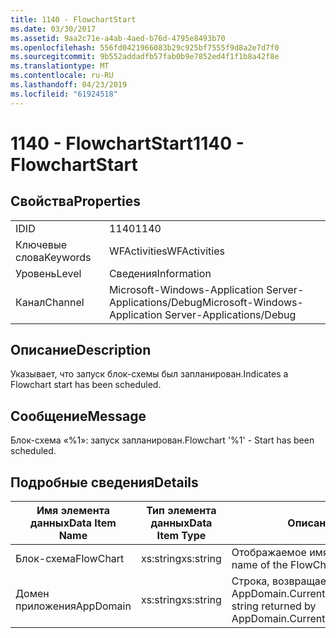 ```yaml
---
title: 1140 - FlowchartStart
ms.date: 03/30/2017
ms.assetid: 9aa2c71e-a4ab-4aed-b76d-4795e8493b70
ms.openlocfilehash: 556fd0421966083b29c925bf7555f9d8a2e7d7f0
ms.sourcegitcommit: 9b552addadfb57fab0b9e7852ed4f1f1b8a42f8e
ms.translationtype: MT
ms.contentlocale: ru-RU
ms.lasthandoff: 04/23/2019
ms.locfileid: "61924518"
---
```

# <a name="1140---flowchartstart"></a><span data-ttu-id="66bdf-102">1140 - FlowchartStart</span><span class="sxs-lookup"><span data-stu-id="66bdf-102">1140 - FlowchartStart</span></span>
## <a name="properties"></a><span data-ttu-id="66bdf-103">Свойства</span><span class="sxs-lookup"><span data-stu-id="66bdf-103">Properties</span></span>  
  
|||  
|-|-|  
|<span data-ttu-id="66bdf-104">ID</span><span class="sxs-lookup"><span data-stu-id="66bdf-104">ID</span></span>|<span data-ttu-id="66bdf-105">1140</span><span class="sxs-lookup"><span data-stu-id="66bdf-105">1140</span></span>|  
|<span data-ttu-id="66bdf-106">Ключевые слова</span><span class="sxs-lookup"><span data-stu-id="66bdf-106">Keywords</span></span>|<span data-ttu-id="66bdf-107">WFActivities</span><span class="sxs-lookup"><span data-stu-id="66bdf-107">WFActivities</span></span>|  
|<span data-ttu-id="66bdf-108">Уровень</span><span class="sxs-lookup"><span data-stu-id="66bdf-108">Level</span></span>|<span data-ttu-id="66bdf-109">Сведения</span><span class="sxs-lookup"><span data-stu-id="66bdf-109">Information</span></span>|  
|<span data-ttu-id="66bdf-110">Канал</span><span class="sxs-lookup"><span data-stu-id="66bdf-110">Channel</span></span>|<span data-ttu-id="66bdf-111">Microsoft-Windows-Application Server-Applications/Debug</span><span class="sxs-lookup"><span data-stu-id="66bdf-111">Microsoft-Windows-Application Server-Applications/Debug</span></span>|  
  
## <a name="description"></a><span data-ttu-id="66bdf-112">Описание</span><span class="sxs-lookup"><span data-stu-id="66bdf-112">Description</span></span>  
 <span data-ttu-id="66bdf-113">Указывает, что запуск блок-схемы был запланирован.</span><span class="sxs-lookup"><span data-stu-id="66bdf-113">Indicates a Flowchart start has been scheduled.</span></span>  
  
## <a name="message"></a><span data-ttu-id="66bdf-114">Сообщение</span><span class="sxs-lookup"><span data-stu-id="66bdf-114">Message</span></span>  
 <span data-ttu-id="66bdf-115">Блок-схема «%1»: запуск запланирован.</span><span class="sxs-lookup"><span data-stu-id="66bdf-115">Flowchart '%1' - Start has been scheduled.</span></span>  
  
## <a name="details"></a><span data-ttu-id="66bdf-116">Подробные сведения</span><span class="sxs-lookup"><span data-stu-id="66bdf-116">Details</span></span>  
  
|<span data-ttu-id="66bdf-117">Имя элемента данных</span><span class="sxs-lookup"><span data-stu-id="66bdf-117">Data Item Name</span></span>|<span data-ttu-id="66bdf-118">Тип элемента данных</span><span class="sxs-lookup"><span data-stu-id="66bdf-118">Data Item Type</span></span>|<span data-ttu-id="66bdf-119">Описание</span><span class="sxs-lookup"><span data-stu-id="66bdf-119">Description</span></span>|  
|--------------------|--------------------|-----------------|  
|<span data-ttu-id="66bdf-120">Блок-схема</span><span class="sxs-lookup"><span data-stu-id="66bdf-120">FlowChart</span></span>|<span data-ttu-id="66bdf-121">xs:string</span><span class="sxs-lookup"><span data-stu-id="66bdf-121">xs:string</span></span>|<span data-ttu-id="66bdf-122">Отображаемое имя блок-схемы.</span><span class="sxs-lookup"><span data-stu-id="66bdf-122">The display name of the FlowChart.</span></span>|  
|<span data-ttu-id="66bdf-123">Домен приложения</span><span class="sxs-lookup"><span data-stu-id="66bdf-123">AppDomain</span></span>|<span data-ttu-id="66bdf-124">xs:string</span><span class="sxs-lookup"><span data-stu-id="66bdf-124">xs:string</span></span>|<span data-ttu-id="66bdf-125">Строка, возвращаемая AppDomain.CurrentDomain.FriendlyName.</span><span class="sxs-lookup"><span data-stu-id="66bdf-125">The string returned by AppDomain.CurrentDomain.FriendlyName.</span></span>|
